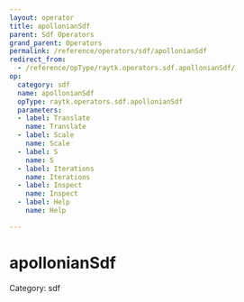 ```yaml
---
layout: operator
title: apollonianSdf
parent: Sdf Operators
grand_parent: Operators
permalink: /reference/operators/sdf/apollonianSdf
redirect_from:
  - /reference/opType/raytk.operators.sdf.apollonianSdf/
op:
  category: sdf
  name: apollonianSdf
  opType: raytk.operators.sdf.apollonianSdf
  parameters:
  - label: Translate
    name: Translate
  - label: Scale
    name: Scale
  - label: S
    name: S
  - label: Iterations
    name: Iterations
  - label: Inspect
    name: Inspect
  - label: Help
    name: Help

---
```


# apollonianSdf

Category: sdf

